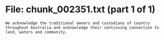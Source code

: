 ﻿# File: chunk_002351.txt (part 1 of 1)
```
We acknowledge the traditional owners and custodians of country throughout Australia and acknowledge their continuing connection to land, waters and community.
```


